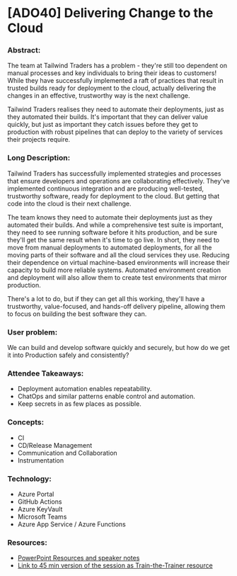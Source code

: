 # [ADO40] Delivering Change to the Cloud


###  **Abstract:**
The team at Tailwind Traders has a problem - they're still too dependent on manual processes and key individuals to bring their ideas to customers! While they have successfully implemented a raft of practices that result in trusted builds ready for deployment to the cloud, actually delivering the changes in an effective, trustworthy way is the next challenge. 

Tailwind Traders realises they need to automate their deployments, just as they automated their builds. It's important that they can deliver value quickly, but just as important they catch issues before they get to production with robust pipelines that can deploy to the variety of services their projects require. 

### **Long Description:** 

Tailwind Traders has successfully implemented strategies and processes that ensure developers and operations are collaborating effectively. They've implemented continuous integration and are producing well-tested, trustworthy software, ready for deployment to the cloud. But getting that code into the cloud is their next challenge. 

The team knows they need to automate their deployments just as they automated their builds. And while a comprehensive test suite is important, they need to see running software before it hits production, and be sure they'll get the same result when it's time to go live. In short, they need to move from manual deployments to automated deployments, for all the moving parts of their software and all the cloud services they use. Reducing their dependence on virtual machine-based environments will increase their capacity to build more reliable systems. Automated environment creation and deployment will also allow them to create test environments that mirror production. 

There's a lot to do, but if they can get all this working, they'll have a trustworthy, value-focused, and hands-off delivery pipeline, allowing them to focus on building the best software they can. 

### **User problem:** 

We can build and develop software quickly and securely, but how do we get it into Production safely and consistently? 

### **Attendee Takeaways:**
* Deployment automation enables repeatability. 
* ChatOps and similar patterns enable control and automation. 
* Keep secrets in as few places as possible. 

### **Concepts:**
* CI 
* CD/Release Management 
* Communication and Collaboration 
* Instrumentation 

### **Technology:**
* Azure Portal 
* GitHub Actions 
* Azure KeyVault 
* Microsoft Teams 
* Azure App Service / Azure Functions 

### **Resources:**
* [PowerPoint Resources and speaker notes]()
* [Link to 45 min version of the session as Train-the-Trainer resource]()